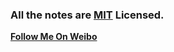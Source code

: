 ### All the notes are [MIT](http://www.opensource.org/licenses/mit-license.php) Licensed.
**[Follow Me On Weibo](http://weibo.com/bleedfly)**
